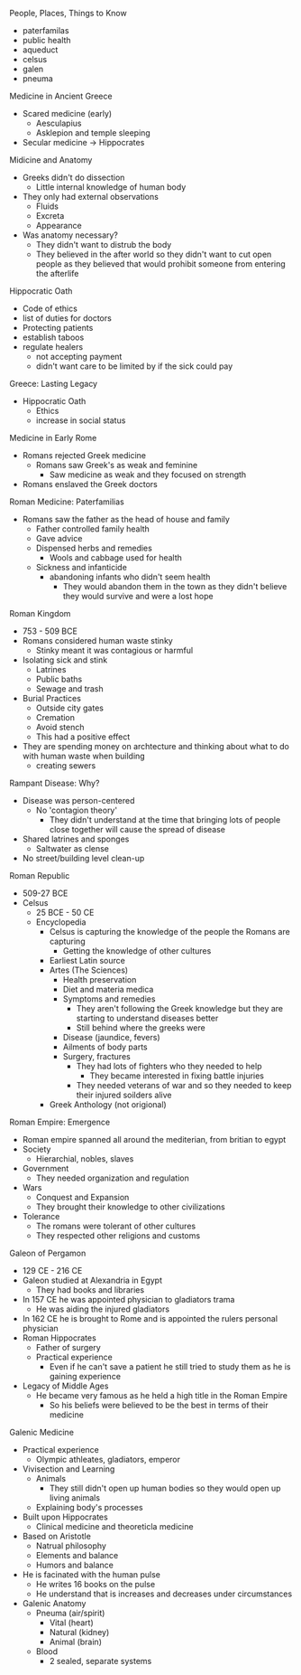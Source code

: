 People, Places, Things to Know 
- paterfamilas
- public health 
- aqueduct
- celsus
- galen 
- pneuma 

Medicine in Ancient Greece
- Scared medicine (early)
	- Aesculapius 
	- Asklepion and temple sleeping 
- Secular medicine -> Hippocrates 

Midicine and Anatomy 
- Greeks didn't do dissection 
	- Little internal knowledge of human body 
- They only had external observations 
	- Fluids 
	- Excreta 
	- Appearance
- Was anatomy necessary?
	- They didn't want to distrub the body 
	- They believed in the after world so they didn't want to cut open people as they believed that would prohibit someone from entering the afterlife 

Hippocratic Oath 
- Code of ethics 
- list of duties for doctors 
- Protecting patients 
- establish taboos 
- regulate healers 
	- not accepting payment 
	- didn't want care to be limited by if the sick could pay 

Greece: Lasting Legacy 
- Hippocratic Oath 
	- Ethics 
	- increase in social status 

Medicine in Early Rome 
- Romans rejected Greek medicine 
	- Romans saw Greek's as weak and feminine 
		- Saw medicine as weak and they focused on strength 
- Romans enslaved the Greek doctors 

Roman Medicine: Paterfamilias
- Romans saw the father as the head of house and family
	- Father controlled family health 
	- Gave advice 
	- Dispensed herbs and remedies 
		- Wools and cabbage used for health 
	- Sickness and infanticide 
		- abandoning infants who didn't seem health 
			- They would abandon them in the town as they didn't believe they would survive and were a lost hope 

Roman Kingdom 
- 753 - 509 BCE 
- Romans considered human waste stinky 
	- Stinky meant it was contagious or harmful 
- Isolating sick and stink 
	- Latrines 
	- Public baths 
	- Sewage and trash 
- Burial Practices 
	- Outside city gates 
	- Cremation 
	- Avoid stench 
	- This had a positive effect 
- They are spending money on archtecture and thinking about what to do with human waste when building 
	- creating sewers 

Rampant Disease: Why?
- Disease was person-centered
	- No 'contagion theory'
		- They didn't understand at the time that bringing lots of people close together will cause the spread of disease 
- Shared latrines and sponges
	- Saltwater as clense 
- No street/building level clean-up

Roman Republic 
- 509-27 BCE
- Celsus 
	- 25 BCE - 50 CE 
	- Encyclopedia 
		- Celsus is capturing the knowledge of the people the Romans are capturing 
			- Getting the knowledge of other cultures 
		- Earliest Latin source 
		- Artes (The Sciences)
			- Health preservation 
			- Diet and materia medica 
			- Symptoms and remedies 
				- They aren't following the Greek knowledge but they are starting to understand diseases better 
				- Still behind where the greeks were
			- Disease (jaundice, fevers)
			- Ailments of body parts 
			- Surgery, fractures 
				- They had lots of fighters who they needed to help 
					- They became interested in fixing battle injuries 
				- They needed veterans of war and so they needed to keep their injured soilders alive 
		- Greek Anthology (not origional)

Roman Empire: Emergence 
- Roman empire spanned all around the mediterian, from britian to egypt
- Society
	- Hierarchial, nobles, slaves
- Government 
	- They needed organization and regulation 
- Wars
	- Conquest and Expansion 
	- They brought their knowledge to other civilizations 
- Tolerance
	- The romans were tolerant of other cultures 
	- They respected other religions and customs 

Galeon of Pergamon
- 129 CE - 216 CE
- Galeon studied at Alexandria in Egypt 
	- They had books and libraries 
- In 157 CE he was appointed physician to gladiators trama 
	- He was aiding the injured gladiators 
- In 162 CE he is brought to Rome and is appointed the rulers personal physician 
- Roman Hippocrates 
	- Father of surgery 
	- Practical experience 
		- Even if he can't save a patient he still tried to study them as he is gaining experience 
- Legacy of Middle Ages 
	- He became very famous as he held a high title in the Roman Empire 
		- So his beliefs were believed to be the best in terms of their medicine 

Galenic Medicine 
- Practical experience 
	- Olympic athleates, gladiators, emperor 
- Vivisection and Learning 
	- Animals 
		- They still didn't open up human bodies so they would open up living animals 
	- Explaining body's processes
- Built upon Hippocrates 
	- Clinical medicine and theoreticla medicine 
- Based on Aristotle 
	- Natrual philosophy 
	- Elements and balance 
	- Humors and balance 
- He is facinated with the human pulse 
	- He writes 16 books on the pulse 
	- He understand that is increases and decreases under circumstances 
- Galenic Anatomy 
	- Pneuma (air/spirit)
		- Vital (heart)
		- Natural (kidney)
		- Animal (brain)
	- Blood
		- 2 sealed, separate systems 